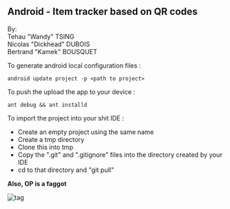 Android - Item tracker based on QR codes
---------------

By:      
Tehau "Wandy" TSING      
Nicolas "Dickhead" DUBOIS      
Bertrand "Kamek" BOUSQUET       



To generate android local configuration files :      
```
android update project -p <path to project>
```            
To push the upload the app to your device :      
```
ant debug && ant installd
```


To import the project into your shit IDE :
- Create an empty project using the same name
- Create a tmp directory
- Clone this into tmp
- Copy the ".git" and ".gitignore" files into the directory created by your IDE 
- cd to that directory and "git pull"


**Also, OP is a faggot**


![tag](http://kamek-pf.github.io/img/op_helmet.png)
